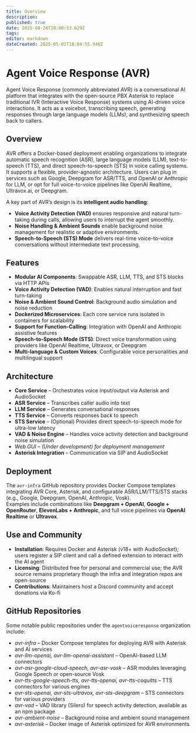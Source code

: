 ```yaml
---
title: Overview
description: 
published: true
date: 2025-08-28T20:00:53.629Z
tags: 
editor: markdown
dateCreated: 2025-05-01T18:04:55.946Z
---
```


# Agent Voice Response (AVR)

Agent Voice Response (commonly abbreviated AVR) is a conversational AI platform that integrates with the open-source PBX Asterisk to replace traditional IVR (Interactive Voice Response) systems using AI-driven voice interactions. It acts as a voicebot, transcribing speech, generating responses through large language models (LLMs), and synthesizing speech back to callers.

## Overview

AVR offers a Docker-based deployment enabling organizations to integrate automatic speech recognition (ASR), large language models (LLM), text-to-speech (TTS), and direct speech-to-speech (STS) in voice calling systems. It supports a flexible, provider-agnostic architecture. Users can plug in services such as Google, Deepgram for ASR/TTS, and OpenAI or Anthropic for LLM, or opt for full voice-to-voice pipelines like OpenAI Realtime, Ultravox.ai, or Deepgram.

A key part of AVR’s design is its **intelligent audio handling**:
- **Voice Activity Detection (VAD)** ensures responsive and natural turn-taking during calls, allowing users to interrupt the agent smoothly.
- **Noise Handling & Ambient Sounds** enable background noise management for realistic or adaptive environments.
- **Speech-to-Speech (STS) Mode** delivers real-time voice-to-voice conversations without intermediate text processing.

## Features

- **Modular AI Components**: Swappable ASR, LLM, TTS, and STS blocks via HTTP APIs
- **Voice Activity Detection (VAD)**: Enables natural interruption and fast turn-taking
- **Noise & Ambient Sound Control**: Background audio simulation and noise reduction
- **Dockerized Microservices**: Each core service runs isolated in containers for scalability 
- **Support for Function-Calling**: Integration with OpenAI and Anthropic assistive features 
- **Speech-to-Speech Mode (STS)**: Direct voice transformation using providers like OpenAI Realtime, Ultravox, or Deepgram
- **Multi-language & Custom Voices**: Configurable voice personalities and multilingual support

## Architecture

- **Core Service** – Orchestrates voice input/output via Asterisk and AudioSocket
- **ASR Service** – Transcribes caller audio into text
- **LLM Service** – Generates conversational responses
- **TTS Service** – Converts responses back to speech
- **STS Service** – (Optional) Provides direct speech-to-speech mode for ultra-low latency
- **VAD & Noise Engine** – Handles voice activity detection and background noise simulation
- *Web GUI – (Under development) for deployment management*
- **Asterisk Integration** – Communication via SIP and AudioSocket

## Deployment

The `avr-infra` GitHub repository provides Docker Compose templates integrating AVR Core, Asterisk, and configurable ASR/LLM/TTS/STS stacks (e.g., Google, Deepgram, OpenAI, Anthropic, Vosk).  
Examples include combinations like **Deepgram + OpenAI**, **Google + OpenRouter**, **ElevenLabs + Anthropic**, and full voice pipelines via **OpenAI Realtime** or **Ultravox**.

## Use and Community

- **Installation**: Requires Docker and Asterisk (v18+ with AudioSocket); users register a SIP client and call a defined extension to interact with the AI agent
- **Licensing**: Distributed free for personal and commercial use; the AVR source remains proprietary though the infra and integration repos are open-source
- **Contributions**: Maintainers host a Discord community and accept donations via Ko-fi

## GitHub Repositories

Some notable public repositories under the `agentvoiceresponse` organization include:
- *avr-infra* – Docker Compose templates for deploying AVR with Asterisk and AI services
- *avr-llm-openai, avr-llm-openai-assistant* – OpenAI-based LLM connectors
- *avr-asr-google-cloud-speech, avr-asr-vosk* – ASR modules leveraging Google Speech or open-source Vosk
- *avr-tts-google-speech-tts, avr-tts-openai, avr-tts-coquitts* – TTS connectors for various engines
- *avr-sts-openai, avr-sts-ultravox, avr-sts-deepgram* – STS connectors for various providers
- *avr-vad* – VAD library (Silero) for speech activity detection, available as an npm package
- *avr-ambient-noise* – Background noise and ambient sound management
- *avr-asterisk* – Docker image of Asterisk optimized for AVR environments